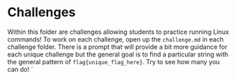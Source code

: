 # Challenges
Within this folder are challenges allowing students to practice running Linux commands! To work on each challenge, open up the ```challenge.md``` in each challenge folder. There is a prompt that will provide a bit more guidance for each unique challenge but the general goal is to find a particular string with the general pattern of ```flag{unique_flag_here}```. Try to see how many you can do!
`
